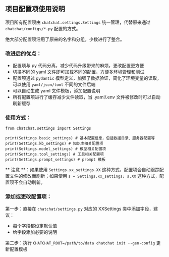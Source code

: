 ## 项目配置项使用说明

项目所有配置项由 `chatchat.settings.Settings` 统一管理，代替原来通过 `chatchat/configs/*.py` 配置的方式。

绝大部分配置项沿用了原来的名字和分组，少数进行了整合。

### 改进后的优点：
- 配置项与 py 代码分离，减少代码升级带来的麻烦，更改配置更方便
- 切换不同的 yaml 文件即可加载不同的配置，方便多环境管理和测试
- 配置项通过 `pydantic` 模型定义，加强了数据验证，简化了环境变量的读取，可以使用 `yaml/json/toml` 不同的文件后端
- 可以自动生成 yaml 文件模板，添加配置说明
- 所有配置项进行了缓存减少文件读取，当 .yaml/.env 文件被修改时可以自动刷新缓存
  
### 使用方式：

```python3
from chatchat.settings import Settings

print(Settings.basic_settings) # 基本配置信息，包括数据目录、服务器配置等
print(Settings.kb_settings) # 知识库相关配置项
print(Settings.model_settings) # 模型相关配置项
print(Settings.tool_settings) # 工具相关配置项
print(Settings.prompt_settings) # prompt 模板

```

** 注意 **：如果使用 `Settings.xx_settings.XX` 这种方式，配置项会自动跟踪配置文件的修改而刷新；如果使用 `s = Settings.xx_settings; s.XX` 这种方式，配置项不会自动刷新。

### 添加或更改配置项：

第一步：直接在 `chatchat/settings.py` 对应的 XXSettings 类中添加字段，建议：
- 每个字段都设定默认值
- 给字段添加必要的说明

第二步：执行 `CHATCHAT_ROOT=/path/to/data chatchat init --gen-config` 更新配置模板
